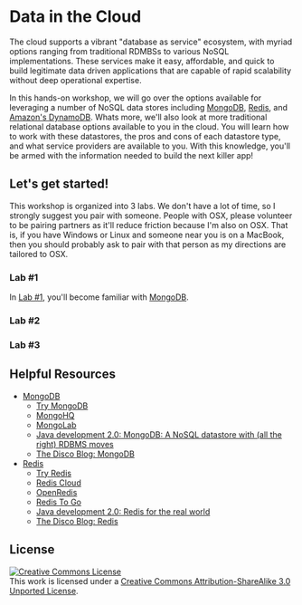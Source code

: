 # Data in the Cloud

The cloud supports a vibrant "database as service" ecosystem, with myriad options ranging from traditional RDMBSs to various NoSQL implementations. These services make it easy, affordable, and quick to build legitimate data driven applications that are capable of rapid scalability without deep operational expertise. 

In this hands-on workshop, we will go over the options available for leveraging a number of NoSQL data stores including [MongoDB](http://www.mongodb.org/), [Redis](http://redis.io/), and [Amazon's DynamoDB](http://aws.amazon.com/dynamodb/). Whats more, we'll also look at more traditional relational database options available to you in the cloud. You will learn how to work with these datastores, the pros and cons of each datastore type, and what service providers are available to you. With this knowledge, you'll be armed with the information needed to build the next killer app!


## Let's get started! 

This workshop is organized into 3 labs. We don't have a lot of time, so I strongly suggest you pair with someone. People with OSX, please volunteer to be pairing partners as it'll reduce friction because I'm also on OSX. That is, if you have Windows or Linux and someone near you is on a MacBook, then you should probably ask to pair with that person as my directions are tailored to OSX. 

### Lab #1

In [Lab #1](/labs/lab_1/README.md), you'll become familiar with [MongoDB](http://www.mongodb.org/).

### Lab #2

### Lab #3


## Helpful Resources
  
  * [MongoDB](http://www.mongodb.org/)
    * [Try MongoDB](http://try.mongodb.org/)
    * [MongoHQ](https://www.mongohq.com/home)
    * [MongoLab](https://mongolab.com/welcome/)
    * [Java development 2.0: MongoDB: A NoSQL datastore with (all the right) RDBMS moves](http://www.ibm.com/developerworks/library/j-javadev2-12/)
    * [The Disco Blog: MongoDB](http://thediscoblog.com/blog/categories/mongodb/)
  * [Redis](http://redis.io/)
    * [Try Redis](http://try.redis.io/)
    * [Redis Cloud](http://redis-cloud.com/)
    * [OpenRedis](https://openredis.com/)
    * [Redis To Go](http://redistogo.com/)
    * [Java development 2.0: Redis for the real world](http://www.ibm.com/developerworks/library/j-javadev2-22/)
    * [The Disco Blog: Redis](http://thediscoblog.com/blog/categories/redis/)


## License

<a rel="license" href="http://creativecommons.org/licenses/by-sa/3.0/deed.en_US"><img alt="Creative Commons License" style="border-width:0" src="http://i.creativecommons.org/l/by-sa/3.0/88x31.png" /></a><br />This work is licensed under a <a rel="license" href="http://creativecommons.org/licenses/by-sa/3.0/deed.en_US">Creative Commons Attribution-ShareAlike 3.0 Unported License</a>.   
